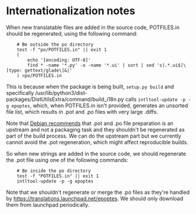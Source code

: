 # Internationalization notes

When new translatable files are added in the source code, POTFILES.in should be regenerated, using the following command:

```shell
    # Be outside the po directory
    test -f "po/POTFILES.in" || exit 1
    (
        echo '[encoding: UTF-8]'
        find * -name '*.py' -o -name '*.ui' | sort | sed 's|.*.ui$|\[type: gettext/glade\]&|'
    ) >po/POTFILES.in
```

This is because when the package is being built, `setup.py build` and specifically /usr/lib/python3/dist-packages/DistUtilsExtra/command/build_i18n.py calls `intltool-update -p -g epoptes`, which, when POTFILES.in isn't provided, generates an unsorted file list, which results in .pot and .po files with very large .diffs.

Note that [Debian recommends](https://bugs.debian.org/cgi-bin/bugreport.cgi?bug=792687#30) that .pot and .po file preparation is an upstream and not a packaging task and they shouldn't be regenerated as part of the build process. We can do the upstream part but we currently cannot avoid the .pot regeneration, which might affect reproducible builds.

So when new strings are added in the source code, we should regenerate the .pot file using one of the following commands:

```shell
    # Be inside the po directory
    test -f "POTFILES.in" || exit 1
    intltool-update -p -g epoptes
```

Note that we shouldn't regenerate or merge the .po files as they're handled by https://translations.launchpad.net/epoptes. We should only download them from launchpad periodically.
